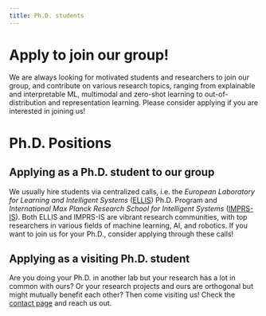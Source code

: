 ```yaml
---
title: Ph.D. students
---
```


# Apply to join our group!

We are always looking for motivated students and researchers  to join our group, and contribute on various research topics, ranging from explainable and interpretable ML, multimodal and zero-shot learning to out-of-distribution and representation learning.
Please consider applying if you are interested in joining us!

# Ph.D. Positions

## Applying as a Ph.D. student to our group

We usually hire students via centralized calls, i.e. the *European Laboratory for Learning and Intelligent Systems* ([ELLIS](https://ellis.eu/phd-postdoc)) Ph.D. Program and *International Max Planck Research School for Intelligent Systems* ([IMPRS-IS](https://imprs.is.mpg.de/application)). 
Both ELLIS and IMPRS-IS are vibrant research communities, with top researchers in various fields of machine learning, AI, and robotics. If you want to join us for your Ph.D., consider applying through these calls!


## Applying as a visiting Ph.D. student

Are you doing your Ph.D. in another lab but your research has a lot in common with ours? Or your research projects and ours are orthogonal but might mutually benefit each other? 
Then come visiting us! Check the [contact page](/#contact) and reach us out.
